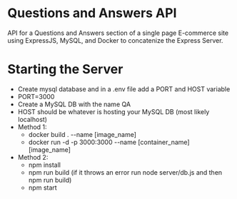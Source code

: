 # Questions and Answers API

API for a Questions and Answers section of a single page E-commerce site using ExpressJS, MySQL, and Docker to concatenize the Express Server.

# Starting the Server
- Create mysql database and in a .env file add a PORT and HOST variable
- PORT=3000
- Create a MySQL DB with the name QA
- HOST should be whatever is hosting your MySQL DB (most likely localhost)
- Method 1:
  - docker build . --name [image_name]
  - docker run -d -p 3000:3000 --name [container_name] [image_name]
- Method 2:
  - npm install
  - npm run build (if it throws an error run node server/db.js and then npm run build)
  - npm start
